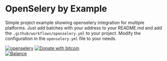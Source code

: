 # OpenSelery by Example
Simple project example showing openselery integration for multiple platforms.
Just add batches with your address to your README.md and add the `.github/workflows/openselery.yml` to your project.
Modify the configuration in the `openselery.yml` file to your needs.

[![openselery](https://github.com/protontypes/seleryexample/workflows/openselery/badge.svg)](https://github.com/protontypes/openselery/actions)
[![Donate with bitcoin](https://en.cryptobadges.io/badge/small/3PVdiyLPR7MgaeFRJLW9mfuESZS2aAPX9w)](https://en.cryptobadges.io/donate/3PVdiyLPR7MgaeFRJLW9mfuESZS2aAPX9w)           
[![Balance](https://img.balancebadge.io/btc/3PVdiyLPR7MgaeFRJLW9mfuESZS2aAPX9w/usd.svg)](https://img.balancebadge.io/btc/0x187cC0D89078Cd6177a1A8Fe7DE04388ECCc4029/usd.svg)  
